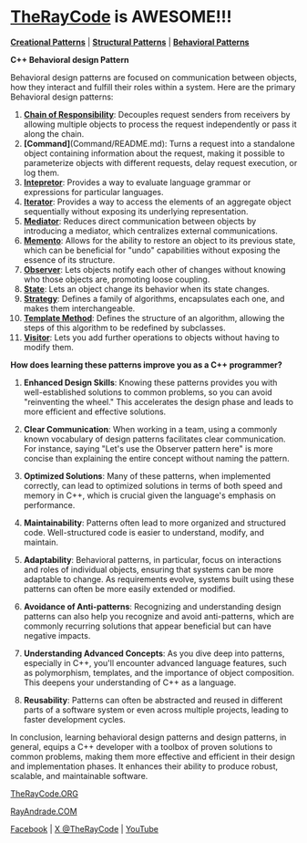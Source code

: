 # [TheRayCode](../../../README.md) is AWESOME!!!

**[Creational Patterns](../../Creational/README.md)** | **[Structural Patterns](../../Structural/README.md)** | **[Behavioral Patterns](../README.md)**

**C++ Behavioral design Pattern**

Behavioral design patterns are focused on communication between objects, how they interact and fulfill their roles within a system. Here are the primary Behavioral design patterns:

1. [**Chain of Responsibility**](ChainOfResponsibility/README.md): Decouples request senders from receivers by allowing multiple objects to process the request independently or pass it along the chain.
2. **[Command]**(Command/README.md): Turns a request into a standalone object containing information about the request, making it possible to parameterize objects with different requests, delay request execution, or log them.
3. [**Intepretor**](Intepretor/README.md): Provides a way to evaluate language grammar or expressions for particular languages.
4. [**Iterator**](Iterator/README.md): Provides a way to access the elements of an aggregate object sequentially without exposing its underlying representation.
5. [**Mediator**](Iterator/README.md): Reduces direct communication between objects by introducing a mediator, which centralizes external communications.
6. [**Memento**](Iterator/README.md): Allows for the ability to restore an object to its previous state, which can be beneficial for "undo" capabilities without exposing the essence of its structure.
7. [**Observer**](Iterator/README.md): Lets objects notify each other of changes without knowing who those objects are, promoting loose coupling.
8. [**State**](Iterator/README.md): Lets an object change its behavior when its state changes.
9. [**Strategy**](Iterator/README.md): Defines a family of algorithms, encapsulates each one, and makes them interchangeable.
10. [**Template Method**](Iterator/README.md): Defines the structure of an algorithm, allowing the steps of this algorithm to be redefined by subclasses.
11. [**Visitor**](Iterator/README.md): Lets you add further operations to objects without having to modify them.

**How does learning these patterns improve you as a C++ programmer?**

1. **Enhanced Design Skills**: Knowing these patterns provides you with well-established solutions to common problems, so you can avoid "reinventing the wheel." This accelerates the design phase and leads to more efficient and effective solutions.

2. **Clear Communication**: When working in a team, using a commonly known vocabulary of design patterns facilitates clear communication. For instance, saying "Let's use the Observer pattern here" is more concise than explaining the entire concept without naming the pattern.

3. **Optimized Solutions**: Many of these patterns, when implemented correctly, can lead to optimized solutions in terms of both speed and memory in C++, which is crucial given the language's emphasis on performance.

4. **Maintainability**: Patterns often lead to more organized and structured code. Well-structured code is easier to understand, modify, and maintain.

5. **Adaptability**: Behavioral patterns, in particular, focus on interactions and roles of individual objects, ensuring that systems can be more adaptable to change. As requirements evolve, systems built using these patterns can often be more easily extended or modified.

6. **Avoidance of Anti-patterns**: Recognizing and understanding design patterns can also help you recognize and avoid anti-patterns, which are commonly recurring solutions that appear beneficial but can have negative impacts.

7. **Understanding Advanced Concepts**: As you dive deep into patterns, especially in C++, you'll encounter advanced language features, such as polymorphism, templates, and the importance of object composition. This deepens your understanding of C++ as a language.

8. **Reusability**: Patterns can often be abstracted and reused in different parts of a software system or even across multiple projects, leading to faster development cycles.

In conclusion, learning behavioral design patterns and design patterns, in general, equips a C++ developer with a toolbox of proven solutions to common problems, making them more effective and efficient in their design and implementation phases. It enhances their ability to produce robust, scalable, and maintainable software.

[TheRayCode.ORG](https://www.TheRayCode.org)

[RayAndrade.COM](https://www.RayAndrade.com)

[Facebook](https://www.facebook.com/TheRayCode/) | [X @TheRayCode](https://www.x.com/TheRayCode/) | [YouTube](https://www.youtube.com/TheRayCode/)
